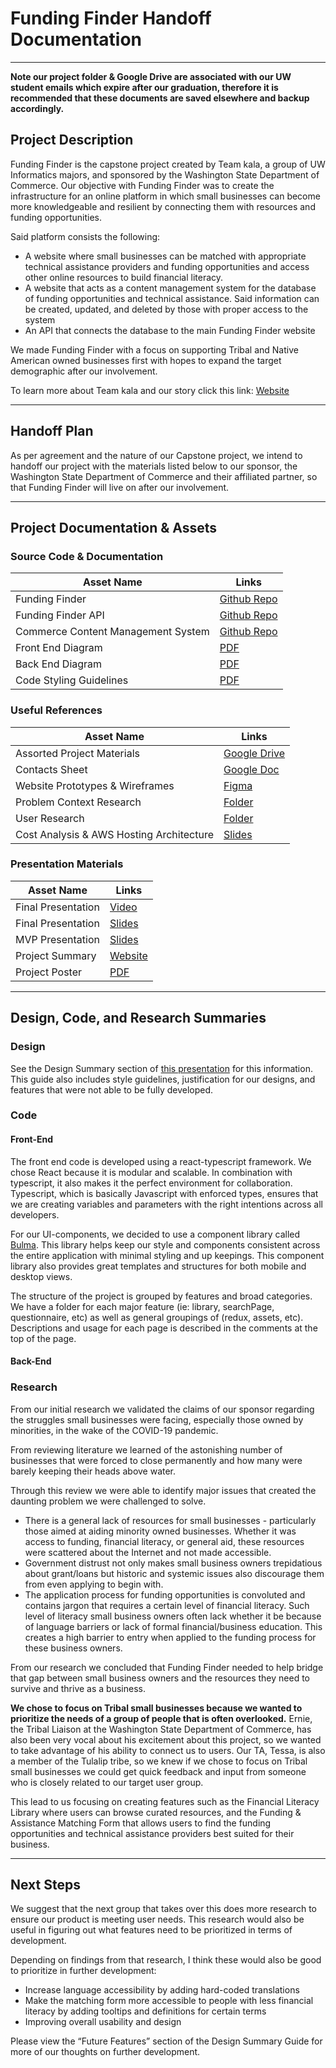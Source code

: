 # Funding Finder Handoff Documentation
---
**Note our project folder & Google Drive are associated with our UW student emails which expire after our graduation, therefore it is recommended that these documents are saved elsewhere and backup accordingly.**

## Project Description

Funding Finder is the capstone project created by Team kala, a group of UW Informatics majors, and sponsored by the Washington State Department of Commerce. Our objective with Funding Finder was to create the infrastructure for an online platform in which small businesses can become more knowledgeable and resilient by connecting them with resources and funding opportunities.

Said platform consists the following:
- A website where small businesses can be matched with appropriate technical assistance providers and funding opportunities and access other online resources to build financial literacy.
- A website that acts as a content management system for the database of funding opportunities and technical assistance. Said information can be created, updated, and deleted by those with proper access to the system
- An API that connects the database to the main Funding Finder website

We made Funding Finder with a focus on supporting Tribal and Native American owned businesses first with hopes to expand the target demographic after our involvement.

To learn more about Team kala and our story click this link: [Website](https://addlinklater)

---

## Handoff Plan

As per agreement and the nature of our Capstone project, we intend to handoff our project with the materials listed below to our sponsor, the Washington State Department of Commerce and their affiliated partner, so that Funding Finder will live on after our involvement.

---

## Project Documentation & Assets

### Source Code & Documentation
Asset Name | Links
-------------------|-------------------
Funding Finder | [Github Repo](https://github.com/laurenng/Kala-Resilient-Small-Business)
Funding Finder API | [Github Repo](https://github.com/kelsonflint/rsbAPI)
Commerce Content Management System | [Github Repo](https://github.com/kelsonflint/rsbCommercePortal)
Front End Diagram | [PDF](https://drive.google.com/file/d/13jCrhQyt1GhTzryZtyrBmBNIYHchC9CF/view?usp=sharing)
Back End Diagram | [PDF](https://addlinklater)
Code Styling Guidelines | [PDF](https://airbnb.io/javascript/react/)

### Useful References
Asset Name | Links
-------------------|-------------------
Assorted Project Materials | [Google Drive](https://drive.google.com/drive/folders/1WWqiFswhnRUtzVISSQB4AmkxQtvRp9J5?usp=sharing)
Contacts Sheet | [Google Doc](https://docs.google.com/document/d/1mfG3p6qLAJpOfs7AgEJ3Lcjn00RxmbU6DtsXm9sQmzE/edit?usp=sharing)
Website Prototypes & Wireframes | [Figma](https://www.figma.com/file/2J2k7Jxc90jZH8ndi0ZIKo/kala-Wireframes?node-id=0%3A1)
Problem Context Research | [Folder](https://drive.google.com/drive/folders/1qDCsFTKwaYvcqBwzdajNHw8qshxRCeFz?usp=sharing)
User Research | [Folder](https://drive.google.com/drive/folders/1fb6A-0X_10IZSfI1q1zILfkYQosDiPT6?usp=sharing)
Cost Analysis & AWS Hosting Architecture | [Slides](https://docs.google.com/presentation/d/1OqSIfj7pWVKsv18hjOAFLhhW2VmnPr-GsPCBlK4Q3fM/edit?usp=sharing)


### Presentation Materials
Asset Name | Links
-------------------|-------------------
Final Presentation | [Video](https://youtu.be/IopUevw1WAo)
Final Presentation | [Slides](https://docs.google.com/presentation/d/1AQfUeK-AQ1aGYKWI4Z5g0efkkS6swOlAKysKJwTEMSg/edit?usp=sharing)
MVP Presentation | [Slides](https://docs.google.com/presentation/d/1CYb8Fmd9vHT6os6ibxAA-c_6UbzO9XVCaV9ShrfA9Co/edit?usp=sharing)
Project Summary | [Website](https://laurenng.github.io/about-kala/dist/index.html)
Project Poster | [PDF](https://drive.google.com/file/d/1-VMgGNAuQHeKHsXGmUQ5sjfbMC4_Wibs/view?usp=sharing)

---

## Design, Code, and Research Summaries

### Design

See the Design Summary section of [this presentation](https://app.pitch.com/app/presentation/c0de29c8-c84a-4a9e-8eb9-279561457e6d/5394b914-3b77-48a0-a559-ef21dce4b08a) for this information. This guide also includes style guidelines, justification for our designs, and features that were not able to be fully developed.

### Code

#### Front-End

The front end code is developed using a react-typescript framework. We chose React because it is modular and scalable. In combination with typescript, it also makes it the perfect environment for collaboration. Typescript, which is basically Javascript with enforced types, ensures that we are creating variables and parameters with the right intentions across all developers.

For our UI-components, we decided to use a component library called [Bulma](https://bulma.io/). This library helps keep our style and components consistent across the entire application with minimal styling and up keepings. This component library also provides great templates and structures for both mobile and desktop views.

The structure of the project is grouped by features and broad categories. We have a folder for each major feature (ie: library, searchPage, questionnaire, etc) as well as general groupings of (redux, assets, etc). Descriptions and usage for each page is described in the comments at the top of the page.

#### Back-End

### Research

From our initial research we validated the claims of our sponsor regarding the struggles small businesses were facing, especially those owned by minorities, in the wake of the COVID-19 pandemic.

From reviewing literature we learned of the astonishing number of businesses that were forced to close permanently and how many were barely keeping their heads above water.

Through this review we were able to identify major issues that created the daunting problem we were challenged to solve.
- There is a general lack of resources for small businesses - particularly those aimed at aiding minority owned businesses. Whether it was access to funding, financial literacy, or general aid, these resources were scattered about the Internet and not made accessible.
- Government distrust not only makes small business owners trepidatious about grant/loans but historic and systemic issues also discourage them from even applying to begin with.
- The application process for funding opportunities is convoluted and contains jargon that requires a certain level of financial literacy. Such level of literacy small business owners often lack whether it be because of language barriers or lack of formal financial/business education. This creates a high barrier to entry when applied to the funding process for these business owners.

From our research we concluded that Funding Finder needed to help bridge that gap between small business owners and the resources they need to survive and thrive as a business.

**We chose to focus on Tribal small businesses because we wanted to prioritize the needs of a group of people that is often overlooked.** Ernie, the Tribal Liaison at the Washington State Department of Commerce, has also been very vocal about his excitement about this project, so we wanted to take advantage of his ability to connect us to users. Our TA, Tessa, is also a member of the Tulalip tribe, so we knew if we chose to focus on Tribal small businesses we could get quick feedback and input from someone who is closely related to our target user group.

 This lead to us focusing on creating features such as the Financial Literacy Library where users can browse curated resources, and the Funding & Assistance Matching Form that allows users to find the funding opportunities and technical assistance providers best suited for their business.

---

## Next Steps

We suggest that the next group that takes over this does more research to ensure our product is meeting user needs. This research would also be useful in figuring out what features need to be prioritized in terms of development.

Depending on findings from that research, I think these would also be good to prioritize in further development:
- Increase language accessibility by adding hard-coded translations
- Make the matching form more accessible to people with less financial literacy by adding tooltips and definitions for certain terms
- Improving overall usability and design

Please view the “Future Features” section of the Design Summary Guide for more of our thoughts on further development.
